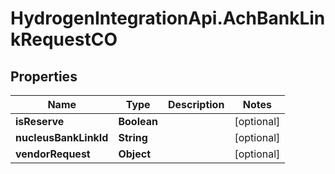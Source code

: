 # HydrogenIntegrationApi.AchBankLinkRequestCO

## Properties
Name | Type | Description | Notes
------------ | ------------- | ------------- | -------------
**isReserve** | **Boolean** |  | [optional] 
**nucleusBankLinkId** | **String** |  | [optional] 
**vendorRequest** | **Object** |  | [optional] 


